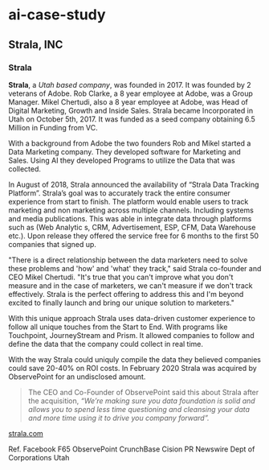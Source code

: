 # ai-case-study
## Strala, INC
### Strala

**Strala**, a *Utah based company*, was founded in 2017.  It was founded by 2 veterans of Adobe.  Rob Clarke, a 8 year employee at Adobe, was a Group Manager.  Mikel Chertudi, also a 8 year employee at Adobe, was Head of Digital Marketing, Growth and Inside Sales.  Strala became Incorporated in Utah on October 5th, 2017.  It was funded as a seed company obtaining 6.5 Million in Funding from VC.

With a background from Adobe the two founders Rob and Mikel started a Data Marketing company.  They developed software for Marketing and Sales.  Using AI they developed Programs to utilize the Data that was collected.

In August of 2018, Strala announced the availability of  “Strala Data Tracking Platform”.  Strala’s goal was to accurately track the entire consumer experience from start to finish.  The platform would enable users to track marketing and non marketing across multiple channels.  Including systems and media publications.  This was able in integrate data through platforms such as (Web Analytic s, CRM, Advertisement, ESP, CFM, Data Warehouse etc.).  Upon release they offered the service free for 6 months to the first 50 companies that signed up.

"There is a direct relationship between the data marketers need to solve these problems and 'how' and 'what' they track," said Strala co-founder and CEO Mikel Chertudi. "It's true that you can't improve what you don't measure and in the case of marketers, we can't measure if we don't track effectively. Strala is the perfect offering to address this and I'm beyond excited to finally launch and bring our unique solution to marketers."

With this unique approach Strala uses data-driven customer experience to follow all unique touches from the Start to End.  With programs like Touchpoint, JourneyStream and Prism.  It allowed companies to follow and define the data that the company could collect in real time.

With the way Strala could uniquly compile the data they believed companies could save 20-40% on ROI costs.  In February 2020 Strala was acquired by ObservePoint for an undisclosed amount.

>The CEO and Co-Founder of ObservePoint said this about Strala after the acquisition, *“We’re making sure you data foundation is solid and allows you to spend less time questioning and cleansing your data and more time using it  to drive you company forward”.*

[strala.com](https://www.strala.com)

Ref.
Facebook
F65
ObservePoint
CrunchBase
Cision PR Newswire
Dept of Corporations Utah
